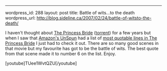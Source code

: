 --- 
wordpress_id: 288
layout: post
title: Battle of wits...to the death
wordpress_url: http://blog.sideline.ca/2007/02/24/battle-of-witsto-the-death/

I haven't thought about <a href="http://imdb.com/title/tt0093779/">The Princess Bride</a> (<a href="http://www.mininova.org/tor/30999">torrent</a>) for a few years but when I saw that <a href="http://unspun.amazon.com/">Amazon's UnSpun</a> had a list of <a href="http://unspun.amazon.com/list/show/3777">most quotable lines in The Princess Bride</a> I just had to check it out.  There are so many good scenes in that movie but my favourite has got to be the battle of wits.  The best quote from that scene made it to number 6 on the list.  Enjoy.

[youtube]TUee1WvtQZU[/youtube]
